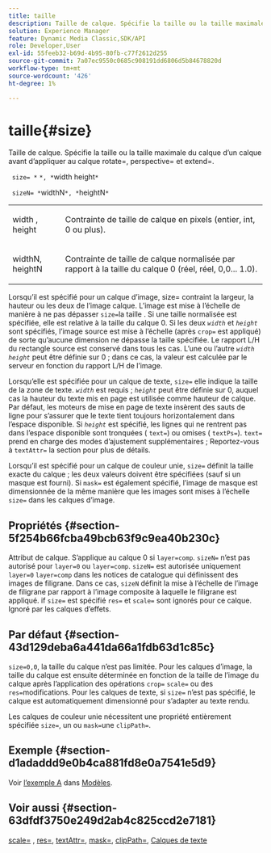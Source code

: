 ```yaml
---
title: taille
description: Taille de calque. Spécifie la taille ou la taille maximale du calque d’un calque avant d’appliquer au calque rotate=, perspective= et extend=.
solution: Experience Manager
feature: Dynamic Media Classic,SDK/API
role: Developer,User
exl-id: 55feeb32-b69d-4b95-80fb-c77f2612d255
source-git-commit: 7a07ec9550c0685c908191dd6806d5b84678820d
workflow-type: tm+mt
source-wordcount: '426'
ht-degree: 1%

---
```


# taille{#size}

Taille de calque. Spécifie la taille ou la taille maximale du calque d’un calque avant d’appliquer au calque rotate=, perspective= et extend=.

` size= *` `*, *`width height`*`

` sizeN= *`widthN`*, *`heightN`*`

<table id="simpletable_FBE17D736F93485AA0053BF447B4CC9F"> 
 <tr class="strow"> 
  <td class="stentry"> <p> <span class="codeph"><span class="varname"> </span>width , <span class="varname"> height </span> </span> </p> </td> 
  <td class="stentry"> <p>Contrainte de taille de calque en pixels (entier, int, 0 ou plus). </p> </td> 
 </tr> 
 <tr class="strow"> 
  <td class="stentry"> <p> <span class="codeph"><span class="varname"> widthN</span>, <span class="varname"> heightN </span> </span> </p> </td> 
  <td class="stentry"> <p>Contrainte de taille de calque normalisée par rapport à la taille du calque 0 (réel, réel, 0,0... 1.0). </p> </td> 
 </tr> 
</table>

Lorsqu’il est spécifié pour un calque d’image, size= contraint la largeur, la hauteur ou les deux de l’image calque. L’image est mise à l’échelle de manière à ne pas dépasser `size=`la taille . Si une taille normalisée est spécifiée, elle est relative à la taille du calque 0. Si les deux *`width`* et *`height`* sont spécifiés, l’image source est mise à l’échelle (après `crop=` est appliqué) de sorte qu’aucune dimension ne dépasse la taille spécifiée. Le rapport L/H du rectangle source est conservé dans tous les cas. L’une ou l’autre *`width`* *`height`* peut être définie sur 0 ; dans ce cas, la valeur est calculée par le serveur en fonction du rapport L/H de l’image.

Lorsqu’elle est spécifiée pour un calque de texte, `size=` elle indique la taille de la zone de texte. *`width`* est requis ; *`height`* peut être définie sur 0, auquel cas la hauteur du texte mis en page est utilisée comme hauteur de calque. Par défaut, les moteurs de mise en page de texte insèrent des sauts de ligne pour s’assurer que le texte tient toujours horizontalement dans l’espace disponible. Si *`height`* est spécifié, les lignes qui ne rentrent pas dans l’espace disponible sont tronquées ( `text=`) ou omises ( `textPs=`). `text=` prend en charge des modes d’ajustement supplémentaires ; Reportez-vous à `textAttr=` la section pour plus de détails.

Lorsqu’il est spécifié pour un calque de couleur unie, `size=` définit la taille exacte du calque ; les deux valeurs doivent être spécifiées (sauf si un masque est fourni). Si `mask=` est également spécifié, l’image de masque est dimensionnée de la même manière que les images sont mises à l’échelle `size=` dans les calques d’image.

## Propriétés {#section-5f254b66fcba49bcb63f9c9ea40b230c}

Attribut de calque. S’applique au calque 0 si `layer=comp`. `sizeN=` n’est pas autorisé pour `layer=0` ou `layer=comp`. `sizeN=` est autorisée uniquement `layer=0` `layer=comp` dans les notices de catalogue qui définissent des images de filigrane. Dans ce cas, `sizeN` définit la mise à l’échelle de l’image de filigrane par rapport à l’image composite à laquelle le filigrane est appliqué. if `size=` est spécifié `res=` et `scale=` sont ignorés pour ce calque. Ignoré par les calques d’effets.

## Par défaut {#section-43d129deba6a441da66a1fdb63d1c85c}

`size=0,0`, la taille du calque n’est pas limitée. Pour les calques d’image, la taille du calque est ensuite déterminée en fonction de la taille de l’image du calque après l’application des opérations `crop=` `scale=` ou des `res=`modifications. Pour les calques de texte, si `size=` n’est pas spécifié, le calque est automatiquement dimensionné pour s’adapter au texte rendu.

Les calques de couleur unie nécessitent une propriété entièrement spécifiée `size=`, un ou `mask=`une `clipPath=`.

## Exemple {#section-d1adaddd9e0b4ca881fd8e0a7541e5d9}

Voir [l’exemple A](../../../../../is-api/http-ref/image-serving-api-ref/c-http-protocol-reference/c-templates/r-example-a.md#reference-c78ea82e8a1646738e764fa6685dfbac) dans [Modèles](../../../../../is-api/http-ref/image-serving-api-ref/c-http-protocol-reference/c-templates/c-templates.md#concept-3cd2d2adae0e41b2979b9640244d4d3e).

## Voir aussi {#section-63dfdf3750e249d2ab4c825ccd2e7181}

[scale=](../../../../../is-api/http-ref/image-serving-api-ref/c-http-protocol-reference/c-command-reference/r-is-http-scale.md#reference-098c30cea1764f189e6f7c7e400cc065) , [res=](../../../../../is-api/http-ref/image-serving-api-ref/c-http-protocol-reference/c-command-reference/r-res.md#reference-3d6fe416801148dea0f786f2b5169e55), [textAttr=](../../../../../is-api/http-ref/image-serving-api-ref/c-http-protocol-reference/c-command-reference/r-textattr.md#reference-ff00484fa3244286abeff34911f7ec0d), [mask=](../../../../../is-api/http-ref/image-serving-api-ref/c-http-protocol-reference/c-command-reference/r-mask.md#reference-922254e027404fb890b850e2723ee06e), [clipPath=](../../../../../is-api/http-ref/image-serving-api-ref/c-http-protocol-reference/c-command-reference/r-clippath.md#reference-8139b1b52dc54749b51b109521ddf83d), [Calques de texte](../../../../../is-api/http-ref/image-serving-api-ref/c-http-protocol-reference/c-text-formatting/r-text-layers.md#reference-47e78cfb18134db5ab09e17af14a6a8f)
